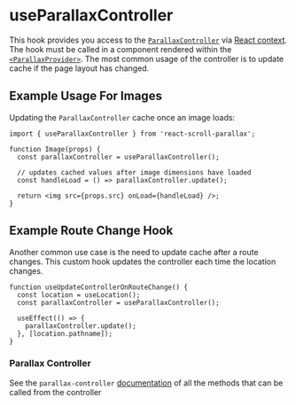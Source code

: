 # useParallaxController

This hook provides you access to the [`ParallaxController`](https://parallax-controller.vercel.app/docs/api/parallax-controller/) via [React context](https://facebook.github.io/react/docs/context.html). The hook must be called in a component rendered within the [`<ParallaxProvider>`](/docs/usage/components/parallax-provider). The most common usage of the controller is to update cache if the page layout has changed.

## Example Usage For Images

Updating the `ParallaxController` cache once an image loads:

```tsx
import { useParallaxController } from 'react-scroll-parallax';

function Image(props) {
  const parallaxController = useParallaxController();

  // updates cached values after image dimensions have loaded
  const handleLoad = () => parallaxController.update();

  return <img src={props.src} onLoad={handleLoad} />;
}
```

## Example Route Change Hook

Another common use case is the need to update cache after a route changes. This custom hook updates the controller each time the location changes.

```tsx
function useUpdateControllerOnRouteChange() {
  const location = useLocation();
  const parallaxController = useParallaxController();

  useEffect(() => {
    parallaxController.update();
  }, [location.pathname]);
}
```

### Parallax Controller

See the `parallax-controller` [documentation](https://parallax-controller.vercel.app/docs/api/parallax-controller/) of all the methods that can be called from the controller
